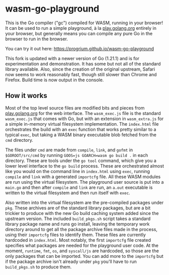 # wasm-go-playground

This is the Go compiler ("gc") compiled for WASM, running in your browser! It can be used to run a simple playground, à la [play.golang.org](https://play.golang.org/) entirely in your browser, but generally means you can compile any pure Go in the browser to run in the browser. 

You can try it out here: https://progrium.github.io/wasm-go-playground

This fork is updated with a newer version of Go (1.21.1) and is for experimentation and demonstration. It has some but not all of the standard library available. Also, since the creation of the original upstream, Safari now seems to work reasonably fast, though still slower than Chrome and Firefox. Build time is now output in the console.

## How it works

Most of the top level source files are modified bits and pieces from [play.golang.org](https://play.golang.org/) for the web interface. The `wasm_exec.js` file is the standard `wasm_exec.js` that comes with Go, but with an extension in `wasm_extra.js` for a simple in-memory virtual filesystem implementation. The `index.html` file orchestrates the build with an `exec` function that works pretty similar to a typical `exec`, but taking a WASM binary executable blob fetched from the `cmd` directory. 

The files under `cmd` are made from `compile`, `link`, and `gofmt` in `$GOROOT/src/cmd` by running `GOOS=js GOARCH=wasm go build .` in each directory. These are tools under the `go tool` command, which give you a lower level interface to the `go build` process. These are orchestrated almost like you would on the command line in `index.html` using `exec`, running `compile` and `link` with a generated `importcfg` file. All these WASM modules are run using the virtual filesystem. The playground user source is put into a `main.go` and then after `compile` and `link` are run, an `a.out` executable is written to the virtual filesystem and then run itself with `exec`.

Also written into the virtual filesystem are the pre-compiled packages under `pkg`. These archives are of the standard library packages, but are a bit trickier to produce with the new Go build caching system added since the upstream version. The included `build_pkgs.sh` script takes a standard library package name and runs go install, leaving the temporary work directory around to get all the package archive files made in the process, using their `importcfg` files to identify them. These files are currently hardcoded in `index.html`. Most notably, the first `importcfg` file created specifies what packages are needed for the playground user code. At the moment, `runtime`, `fmt`, `os`, and `syscall/js` are hardcoded, so those are the only packages that can be imported. You can add more to the `importcfg` but if the package archive isn't already under `pkg` you'll have to run `build_pkgs.sh` to produce them. 

